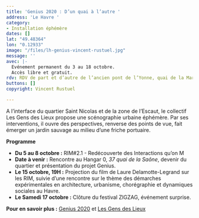 ```yaml
---
title: 'Genius 2020 : D’un quai à l’autre '
address: 'Le Havre '
category:
- Installation éphémère
dates: []
lat: "49.48364"
lon: "0.12933"
image: "/files/lh-genius-vincent-rustuel.jpg"
message: ''
avec: |-
  Evénement permanent du 3 au 18 octobre.
  Accès libre et gratuit.
rdv: RDV de part et d’autre de l’ancien pont de l’Yonne, quai de la Marne.
buttons: []
copyright: Vincent Rustuel

---
```

A l’interface du quartier Saint Nicolas et de la zone de l’Escaut, le collectif Les Gens des Lieux propose une scénographie urbaine éphémère. Par ses interventions, il ouvre des perspectives, renverse des points de vue, fait émerger un jardin sauvage au milieu d’une friche portuaire.

**Programme**

* **Du 5 au 8 octobre :** RIM#2.1 - Redécouverte des Interactions qu’on M
* **Date à venir :** Rencontre au Hangar 0, _37 quai de la Saône_, devenir du quartier et présentation du projet Genius.
* **Le 15 octobre, 19H :** Projection du film de Laure Delamotte-Legrand sur les RIM, suivie d’une rencontre sur le thème des démarches expérimentales en architecture, urbanisme, chorégraphie et dynamiques sociales au Havre.
* **Le Samedi 17 octobre :** Clôture du festival ZIGZAG, événement surprise.

**Pour en savoir plus :** [Genius 2020](https://www.facebook.com/Lesgensdeslieux.Genius2020/) et [Les Gens des Lieux](https://www.facebook.com/Nouslesgensdeslieux/)